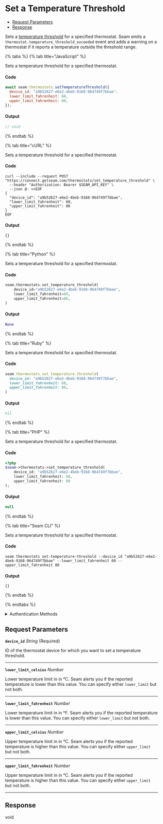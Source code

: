 # Set a Temperature Threshold

- [Request Parameters](#request-parameters)
- [Response](#response)

Sets a [temperature threshold](../../capability-guides/thermostats/setting-and-monitoring-temperature-thresholds.md) for a specified thermostat. Seam emits a `thermostat.temperature_threshold_exceeded` event and adds a warning on a thermostat if it reports a temperature outside the threshold range.


{% tabs %}
{% tab title="JavaScript" %}

Sets a temperature threshold for a specified thermostat.

#### Code

```javascript
await seam.thermostats.setTemperatureThreshold({
  device_id: "a9b52627-e6e2-4beb-9168-964749f7bbae",
  lower_limit_fahrenheit: 60,
  upper_limit_fahrenheit: 80,
});
```

#### Output

```javascript
// void
```
{% endtab %}

{% tab title="cURL" %}

Sets a temperature threshold for a specified thermostat.

#### Code

```curl
curl --include --request POST "https://connect.getseam.com/thermostats/set_temperature_threshold" \
  --header "Authorization: Bearer $SEAM_API_KEY" \
  --json @- <<EOF
{
  "device_id": "a9b52627-e6e2-4beb-9168-964749f7bbae",
  "lower_limit_fahrenheit": 60,
  "upper_limit_fahrenheit": 80
}
EOF
```

#### Output

```curl
{}
```
{% endtab %}

{% tab title="Python" %}

Sets a temperature threshold for a specified thermostat.

#### Code

```python
seam.thermostats.set_temperature_threshold(
    device_id="a9b52627-e6e2-4beb-9168-964749f7bbae",
    lower_limit_fahrenheit=60,
    upper_limit_fahrenheit=80,
)
```

#### Output

```python
None
```
{% endtab %}

{% tab title="Ruby" %}

Sets a temperature threshold for a specified thermostat.

#### Code

```ruby
seam.thermostats.set_temperature_threshold(
  device_id: "a9b52627-e6e2-4beb-9168-964749f7bbae",
  lower_limit_fahrenheit: 60,
  upper_limit_fahrenheit: 80,
)
```

#### Output

```ruby
nil
```
{% endtab %}

{% tab title="PHP" %}

Sets a temperature threshold for a specified thermostat.

#### Code

```php
<?php
$seam->thermostats->set_temperature_threshold(
    device_id: "a9b52627-e6e2-4beb-9168-964749f7bbae",
    lower_limit_fahrenheit: 60,
    upper_limit_fahrenheit: 80
);
```

#### Output

```php
null
```
{% endtab %}

{% tab title="Seam CLI" %}

Sets a temperature threshold for a specified thermostat.

#### Code

```seam_cli
seam thermostats set-temperature-threshold --device_id "a9b52627-e6e2-4beb-9168-964749f7bbae" --lower_limit_fahrenheit 60 --upper_limit_fahrenheit 80
```

#### Output

```seam_cli
{}
```
{% endtab %}

{% endtabs %}


<details>

<summary>Authentication Methods</summary>

- API key
- Personal access token
  <br>Must also include the `seam-workspace` header in the request.

To learn more, see [Authentication](https://docs.seam.co/latest/api/authentication).
</details>

## Request Parameters

**`device_id`** *String* (Required)

ID of the thermostat device for which you want to set a temperature threshold.

---

**`lower_limit_celsius`** *Number*

Lower temperature limit in in °C. Seam alerts you if the reported temperature is lower than this value. You can specify either `lower_limit` but not both.

---

**`lower_limit_fahrenheit`** *Number*

Lower temperature limit in in °F. Seam alerts you if the reported temperature is lower than this value. You can specify either `lower_limit` but not both.

---

**`upper_limit_celsius`** *Number*

Upper temperature limit in in °C. Seam alerts you if the reported temperature is higher than this value. You can specify either `upper_limit` but not both.

---

**`upper_limit_fahrenheit`** *Number*

Upper temperature limit in in °C. Seam alerts you if the reported temperature is higher than this value. You can specify either `upper_limit` but not both.

---


## Response

void

